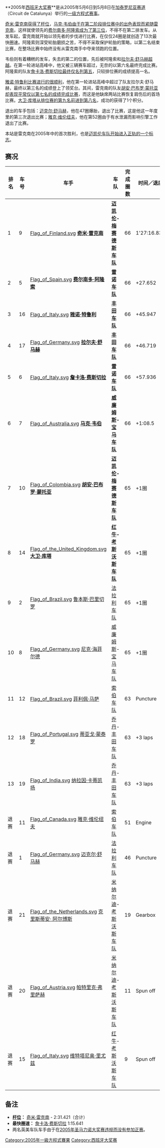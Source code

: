 **2005年[西班牙大奖赛](../Page/西班牙大奖赛.md "wikilink")**是从2005年5月6日到5月8日在[加泰罗尼亚赛道](../Page/加泰罗尼亚赛道.md "wikilink")（Circuit
de Catalunya）举行的[一级方程式赛事](../Page/一级方程式.md "wikilink")。

[奇米·雷克南获得了杆位](../Page/奇米·雷克南.md "wikilink")，[马克·韦伯由于在第二阶段排位赛中的出色表现而紧随雷克南](../Page/马克·韦伯.md "wikilink")，这样就使领先的[费尔南多·阿隆索成为了第三位](../Page/费尔南多·阿隆索.md "wikilink")，不得不在第二排发车。从发车起，雷克南就开始以领先者的步伐进行比赛，在仅仅24圈是就创造了13次最快圈速。阿隆索则深受轮胎磨损之苦，不得不采取保护轮胎的策略，以第二名结束比赛，在整场比赛中始终没有从雷克南手中夺来领跑的位置。

韦伯则有着糟糕的发车，失去的第二的位置，先后被阿隆索和[拉尔夫·舒马赫超越](../Page/拉尔夫·舒马赫.md "wikilink")。在第一轮进站高峰中，他又被三辆赛车超过，无奈的以第六名最终完成比赛。阿隆索的队友[詹卡洛·费斯切拉最终仅名列第五](../Page/詹卡洛·费斯切拉.md "wikilink")，只较排位赛的成绩提高一名。

[雅诺·特鲁利比赛进行的很顺利](../Page/雅诺·特鲁利.md "wikilink")，他在第一轮进站高峰中超过了队友拉尔夫·舒马赫，最终以第三名的成绩登上了领奖台。其间，雷克南的队友[胡安·巴布罗·蒙托亚却表现平常仅以第七名的成绩完成比赛](../Page/胡安·巴布罗·蒙托亚.md "wikilink")，而这是他缺席两站比赛恢复肩伤后的首场比赛。[大卫·库塔从排位赛的第九名前进到第八名](../Page/大卫·库塔.md "wikilink")，成功的获得了1个积分。

退出的车手包括：[迈克尔·舒马赫](../Page/迈克尔·舒马赫.md "wikilink")，他在47圈爆胎，退出了比赛，这是他这一年度里的第三次退出比赛；[雅克·维伦纽夫](../Page/雅克·维伦纽夫.md "wikilink")，他在第52圈由于有水泄漏而影响引擎工作退出了比赛。

本站是雷克南在2005年中的首次胜利，也是[迈凯伦车队开始进入正轨的一个标志](../Page/迈凯伦车队.md "wikilink")。

## 赛况

| 排名 | 车号 | 车手                                                                                                                                                                                    | 车队                                                                          | 完成圈数 | 时间／退后       | 始发位置 | 本站积分 |
| -- | -- | ------------------------------------------------------------------------------------------------------------------------------------------------------------------------------------- | --------------------------------------------------------------------------- | ---- | ----------- | ---- | ---- |
| 1  | 9  | [Flag_of_Finland.svg](https://zh.wikipedia.org/wiki/File:Flag_of_Finland.svg "fig:Flag_of_Finland.svg") **[奇米·雷克南](../Page/奇米·雷克南.md "wikilink")**                                  | **[迈凯伦](../Page/迈凯伦车队.md "wikilink")-[梅赛德斯车队](../Page/梅赛德斯.md "wikilink")** | 66   | 1'27:16.830 | 1    | 10   |
| 2  | 5  | [Flag_of_Spain.svg](https://zh.wikipedia.org/wiki/File:Flag_of_Spain.svg "fig:Flag_of_Spain.svg") **[费尔南多·阿隆索](../Page/费尔南多·阿隆索.md "wikilink")**                                    | **[雷诺车队](../Page/雷诺车队.md "wikilink")**                                      | 66   | \+27.652    | 3    | 8    |
| 3  | 16 | [Flag_of_Italy.svg](https://zh.wikipedia.org/wiki/File:Flag_of_Italy.svg "fig:Flag_of_Italy.svg") **[雅诺·特鲁利](../Page/雅诺·特鲁利.md "wikilink")**                                        | **[丰田车队](../Page/丰田车队.md "wikilink")**                                      | 66   | \+45.947    | 5    | 6    |
| 4  | 17 | [Flag_of_Germany.svg](https://zh.wikipedia.org/wiki/File:Flag_of_Germany.svg "fig:Flag_of_Germany.svg") **[拉尔夫·舒马赫](../Page/拉尔夫·舒马赫.md "wikilink")**                                | **[丰田车队](../Page/丰田车队.md "wikilink")**                                      | 66   | \+46.719    | 4    | 5    |
| 5  | 6  | [Flag_of_Italy.svg](https://zh.wikipedia.org/wiki/File:Flag_of_Italy.svg "fig:Flag_of_Italy.svg") **[詹卡洛·费斯切拉](../Page/詹卡洛·费斯切拉.md "wikilink")**                                    | **[雷诺车队](../Page/雷诺车队.md "wikilink")**                                      | 66   | \+57.936    | 6    | 4    |
| 6  | 7  | [Flag_of_Australia.svg](https://zh.wikipedia.org/wiki/File:Flag_of_Australia.svg "fig:Flag_of_Australia.svg") **[马克·韦伯](../Page/马克·韦伯.md "wikilink")**                              | **[威廉姆斯](../Page/威廉姆斯车队.md "wikilink")-[宝马车队](../Page/BMW.md "wikilink")**  | 66   | \+1:08.5    | 2    | 3    |
| 7  | 10 | [Flag_of_Colombia.svg](https://zh.wikipedia.org/wiki/File:Flag_of_Colombia.svg "fig:Flag_of_Colombia.svg") **[胡安·巴布罗·蒙托亚](../Page/胡安·巴布罗·蒙托亚.md "wikilink")**                       | **[迈凯伦](../Page/迈凯伦车队.md "wikilink")-[梅赛德斯车队](../Page/梅赛德斯.md "wikilink")** | 65   | \+1圈        | 7    | 2    |
| 8  | 14 | [Flag_of_the_United_Kingdom.svg](https://zh.wikipedia.org/wiki/File:Flag_of_the_United_Kingdom.svg "fig:Flag_of_the_United_Kingdom.svg") **[大卫·库塔](../Page/大卫·库塔.md "wikilink")** | **[红牛](../Page/红牛车队.md "wikilink")-[考斯沃斯车队](../Page/考斯沃斯.md "wikilink")**   | 65   | \+1圈        | 9    | 1    |
| 9  | 2  | [Flag_of_Brazil.svg](https://zh.wikipedia.org/wiki/File:Flag_of_Brazil.svg "fig:Flag_of_Brazil.svg") [鲁本斯·巴里切罗](../Page/鲁本斯·巴里切罗.md "wikilink")                                     | [法拉利车队](../Page/法拉利车队.md "wikilink")                                        | 65   | \+1圈        | 16   |      |
| 10 | 8  | [Flag_of_Germany.svg](https://zh.wikipedia.org/wiki/File:Flag_of_Germany.svg "fig:Flag_of_Germany.svg") [尼克·海菲尔德](../Page/尼克·海菲尔德.md "wikilink")                                    | [威廉姆斯](../Page/威廉姆斯车队.md "wikilink")-[宝马车队](../Page/BMW.md "wikilink")      | 65   | \+1圈        | 17   |      |
| 11 | 12 | [Flag_of_Brazil.svg](https://zh.wikipedia.org/wiki/File:Flag_of_Brazil.svg "fig:Flag_of_Brazil.svg") [菲利佩·马萨](../Page/菲利佩·马萨.md "wikilink")                                         | [索伯车队](../Page/索伯车队.md "wikilink")                                          | 63   | Puncture    | 10   |      |
| 12 | 18 | [Flag_of_Portugal.svg](https://zh.wikipedia.org/wiki/File:Flag_of_Portugal.svg "fig:Flag_of_Portugal.svg") [蒂亚戈·蒙泰罗](../Page/蒂亚戈·蒙泰罗.md "wikilink")                                 | [乔丹](../Page/乔丹车队.md "wikilink")-[丰田车队](../Page/丰田.md "wikilink")           | 63   | \+3 laps    | 18   |      |
| 13 | 19 | [Flag_of_India.svg](https://zh.wikipedia.org/wiki/File:Flag_of_India.svg "fig:Flag_of_India.svg") [纳拉因·卡蒂凯扬](../Page/纳拉因·卡蒂凯扬.md "wikilink")                                        | [乔丹](../Page/乔丹车队.md "wikilink")-[丰田车队](../Page/丰田.md "wikilink")           | 63   | \+3 laps    | 13   |      |
| 退赛 | 11 | [Flag_of_Canada.svg](https://zh.wikipedia.org/wiki/File:Flag_of_Canada.svg "fig:Flag_of_Canada.svg") [雅克·维伦纽夫](../Page/雅克·维伦纽夫.md "wikilink")                                       | [索伯车队](../Page/索伯车队.md "wikilink")                                          | 51   | Engine      | 12   |      |
| 退赛 | 1  | [Flag_of_Germany.svg](https://zh.wikipedia.org/wiki/File:Flag_of_Germany.svg "fig:Flag_of_Germany.svg") [迈克尔·舒马赫](../Page/迈克尔·舒马赫.md "wikilink")                                    | [法拉利车队](../Page/法拉利车队.md "wikilink")                                        | 46   | Puncture    | 8    |      |
| 退赛 | 21 | [Flag_of_the_Netherlands.svg](https://zh.wikipedia.org/wiki/File:Flag_of_the_Netherlands.svg "fig:Flag_of_the_Netherlands.svg") [克里斯蒂安· 阿尔博斯](../Page/克里斯蒂安·_阿尔博斯.md "wikilink")   | [米纳尔迪](../Page/米纳尔迪车队.md "wikilink")-[考斯沃斯车队](../Page/考斯沃斯.md "wikilink")   | 19   | Gearbox     | 14   |      |
| 退赛 | 20 | [Flag_of_Austria.svg](https://zh.wikipedia.org/wiki/File:Flag_of_Austria.svg "fig:Flag_of_Austria.svg") [帕特里克·弗里萨赫](../Page/帕特里克·弗里萨赫.md "wikilink")                                | [米纳尔迪](../Page/米纳尔迪车队.md "wikilink")-[考斯沃斯车队](../Page/考斯沃斯.md "wikilink")   | 11   | Spun off    | 15   |      |
| 退赛 | 15 | [Flag_of_Italy.svg](https://zh.wikipedia.org/wiki/File:Flag_of_Italy.svg "fig:Flag_of_Italy.svg") [维特塔尼奥·里尤兹](../Page/维特塔尼奥·里尤兹.md "wikilink")                                      | [红牛](../Page/红牛车队.md "wikilink")-[考斯沃斯车队](../Page/考斯沃斯.md "wikilink")       | 9    | Spun off    | 11   |      |

## 备注

  - **[杆位](../Page/杆位.md "wikilink")：**
    [奇米·雷克南](../Page/奇米·雷克南.md "wikilink") -
    2:31.421（合计）
  - **最快圈速：** [詹卡洛·费斯切拉](../Page/詹卡洛·费斯切拉.md "wikilink") 1:15.641
  - 两名英美车队车手由于在[2005年圣马力诺大奖赛违规而没有参加正赛](../Page/2005年圣马力诺大奖赛.md "wikilink")。

[Category:2005年一級方程式賽果](https://zh.wikipedia.org/wiki/Category:2005年一級方程式賽果 "wikilink")
[Category:西班牙大奖赛](https://zh.wikipedia.org/wiki/Category:西班牙大奖赛 "wikilink")